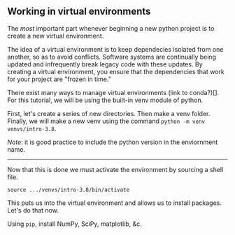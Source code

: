 ## Working in virtual environments

The *most* important part whenever beginning a new python project is to create a new virtual environment.

The idea of a virtual environment is to keep dependecies isolated from one another, so as to avoid conflicts.
Software systems are continually being updated and infrequently break legacy code with these updates.
By creating a virtual environment, you ensure that the dependencies that work for your project are "frozen in time."

There exist many ways to manage virtual environments (link to conda?)[].
For this tutorial, we will be using the built-in venv module of python.

First, let's create a series of new directories.  Then make a venv folder.  Finally, we will make
a new venv using the command `python -m venv venvs/intro-3.8`.

*Note*: it is good practice to include the python version in the enviornment name.

-----

Now that this is done we must activate the environment by sourcing a shell file.

`source .../venvs/intro-3.8/bin/activate`

This puts us into the virtual environment and allows us to install packages.  Let's do that now.

Using `pip`, install NumPy, SciPy, matplotlib, &c.